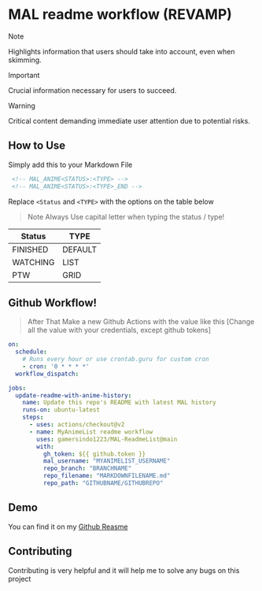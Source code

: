 # MAL readme workflow (REVAMP)

> [!NOTE]  
> Highlights information that users should take into account, even when skimming.

> [!IMPORTANT]  
> Crucial information necessary for users to succeed.

> [!WARNING]  
> Critical content demanding immediate user attention due to potential risks.
## How to Use

Simply add this to your Markdown File

```html
 <!-- MAL_ANIME<STATUS>:<TYPE> -->
 <!-- MAL_ANIME<STATUS>:<TYPE>_END -->
```
Replace `<Status` and  `<TYPE>` with the options on the table below
> Note Always Use capital letter when typing the status / type!


| **Status** | **TYPE** |
|------------|----------|
| FINISHED   | DEFAULT  |
| WATCHING   | LIST     |
| PTW        | GRID     |



## Github Workflow!
>After That Make a new Github Actions with the value like this
[Change all the value with your credentials, except github tokens]

```yaml
on:
  schedule:
    # Runs every hour or use crontab.guru for custom cron
    - cron: '0 * * * *'
  workflow_dispatch:

jobs:
  update-readme-with-anime-history:
    name: Update this repo's README with latest MAL history
    runs-on: ubuntu-latest
    steps:
      - uses: actions/checkout@v2
      - name: MyAnimeList readme workflow
        uses: gamersindo1223/MAL-ReadmeList@main
        with:
          gh_token: ${{ github.token }}
          mal_username: "MYANIMELIST_USERNAME"
          repo_branch: "BRANCHNAME"
          repo_filename: "MARKDOWNFILENAME.md"
          repo_path: "GITHUBNAME/GITHUBREPO"
```
## Demo
You can find it on my [Github Reasme](https://github.com/gamersindo1223/gamersindo1223)

## Contributing

Contributing is very helpful and it will help me to solve any bugs on this project
